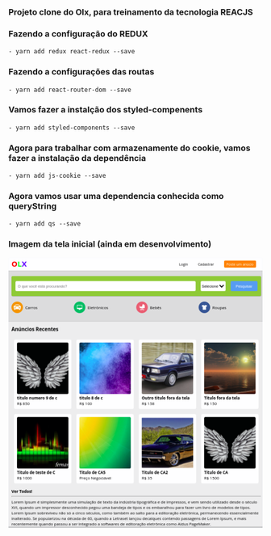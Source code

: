 ### Projeto clone do Olx, para treinamento da tecnologia REACJS

### Fazendo a configuração do REDUX
	- yarn add redux react-redux --save

### Fazendo a configurações das routas
	- yarn add react-router-dom --save

### Vamos fazer a instalção dos styled-compenents
	- yarn add styled-components --save

### Agora para trabalhar com armazenamente do cookie, vamos fazer a instalação da dependência
	- yarn add js-cookie --save

### Agora vamos usar uma dependencia conhecida como queryString
	- yarn add qs --save

### Imagem da tela inicial (ainda em desenvolvimento)

![Tela Principal](images/paginaPrincipal.png)